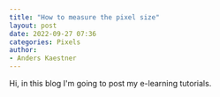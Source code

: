 ```yaml
---
title: "How to measure the pixel size"
layout: post
date: 2022-09-27 07:36
categories: Pixels
author:
- Anders Kaestner
---
```

Hi, in this blog I'm going to post my e-learning tutorials. 
